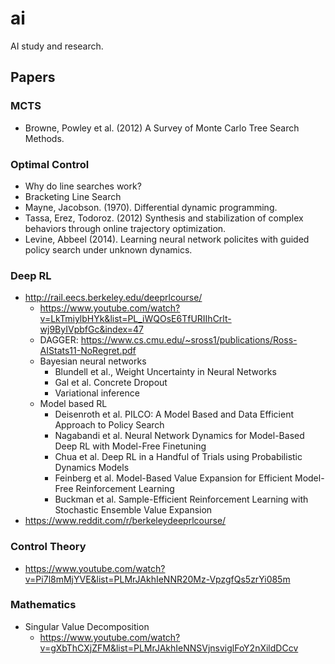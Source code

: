 # ai

AI study and research.

## Papers

### MCTS
- Browne, Powley et al. (2012) A Survey of Monte Carlo Tree Search Methods.

### Optimal Control
- Why do line searches work?
- Bracketing Line Search
- Mayne, Jacobson. (1970). Differential dynamic programming.
- Tassa, Erez, Todoroz. (2012) Synthesis and stabilization of complex behaviors through online trajectory optimization.
- Levine, Abbeel (2014). Learning neural network policites with guided policy search under unknown dynamics.

### Deep RL
- http://rail.eecs.berkeley.edu/deeprlcourse/
  - https://www.youtube.com/watch?v=LkTmiylbHYk&list=PL_iWQOsE6TfURIIhCrlt-wj9ByIVpbfGc&index=47
  - DAGGER: https://www.cs.cmu.edu/~sross1/publications/Ross-AIStats11-NoRegret.pdf
  - Bayesian neural networks
    - Blundell et al., Weight Uncertainty in Neural Networks
    - Gal et al. Concrete Dropout
    - Variational inference
  - Model based RL
    - Deisenroth et al. PILCO: A Model Based and Data Efficient Approach to Policy Search
    - Nagabandi et al. Neural Network Dynamics for Model-Based Deep RL with Model-Free Finetuning
    - Chua et al. Deep RL in a Handful of Trials using Probabilistic Dynamics Models
    - Feinberg et al. Model-Based Value Expansion for Efficient Model-Free Reinforcement Learning
    - Buckman et al. Sample-Efficient Reinforcement Learning with Stochastic Ensemble Value Expansion
- https://www.reddit.com/r/berkeleydeeprlcourse/


### Control Theory
- https://www.youtube.com/watch?v=Pi7l8mMjYVE&list=PLMrJAkhIeNNR20Mz-VpzgfQs5zrYi085m

### Mathematics
- Singular Value Decomposition
  - https://www.youtube.com/watch?v=gXbThCXjZFM&list=PLMrJAkhIeNNSVjnsviglFoY2nXildDCcv


